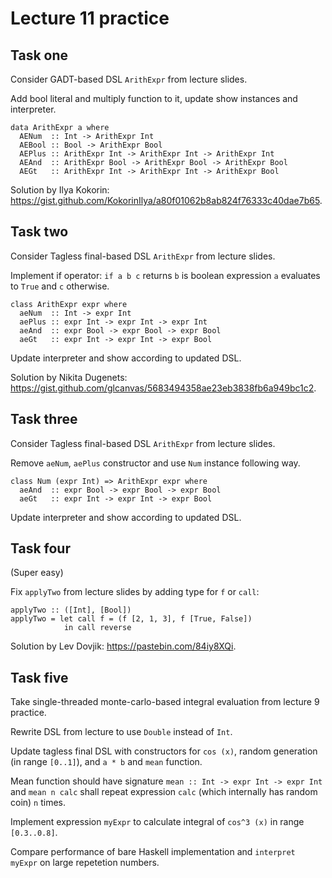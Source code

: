 # Lecture 11 practice

## Task one

Consider GADT-based DSL `ArithExpr` from lecture slides.

Add bool literal and multiply function to it, update show instances and interpreter.

```
data ArithExpr a where
  AENum  :: Int -> ArithExpr Int
  AEBool :: Bool -> ArithExpr Bool
  AEPlus :: ArithExpr Int -> ArithExpr Int -> ArithExpr Int
  AEAnd  :: ArithExpr Bool -> ArithExpr Bool -> ArithExpr Bool
  AEGt   :: ArithExpr Int -> ArithExpr Int -> ArithExpr Bool
```

Solution by Ilya Kokorin: https://gist.github.com/KokorinIlya/a80f01062b8ab824f76333c40dae7b65.

## Task two

Consider Tagless final-based DSL `ArithExpr` from lecture slides.

Implement if operator: `if a b c` returns `b` is boolean expression `a`
evaluates to `True` and `c` otherwise.

```
class ArithExpr expr where
  aeNum  :: Int -> expr Int
  aePlus :: expr Int -> expr Int -> expr Int
  aeAnd  :: expr Bool -> expr Bool -> expr Bool
  aeGt   :: expr Int -> expr Int -> expr Bool
```

Update interpreter and show according to updated DSL.

Solution by Nikita Dugenets: https://gist.github.com/glcanvas/5683494358ae23eb3838fb6a949bc1c2.

## Task three

Consider Tagless final-based DSL `ArithExpr` from lecture slides.

Remove `aeNum`, `aePlus` constructor and use `Num` instance following way.

```
class Num (expr Int) => ArithExpr expr where
  aeAnd  :: expr Bool -> expr Bool -> expr Bool
  aeGt   :: expr Int -> expr Int -> expr Bool
```

Update interpreter and show according to updated DSL.

## Task four

(Super easy)

Fix `applyTwo` from lecture slides by adding type for `f` or `call`:

```
applyTwo :: ([Int], [Bool])
applyTwo = let call f = (f [2, 1, 3], f [True, False])
            in call reverse
```

Solution by Lev Dovjik: https://pastebin.com/84iy8XQi.

## Task five

Take single-threaded monte-carlo-based integral evaluation from lecture 9 practice.

Rewrite DSL from lecture to use `Double` instead of `Int`.

Update tagless final DSL with constructors for `cos (x)`, random generation (in range `[0..1]`),
and `a * b` and `mean` function.

Mean function should have signature `mean :: Int -> expr Int -> expr Int` and
`mean n calc` shall repeat expression `calc` (which internally has random coin)
`n` times.

Implement expression `myExpr` to calculate integral of `cos^3 (x)` in range `[0.3..0.8]`.

Compare performance of bare Haskell implementation and `interpret myExpr` on large repetetion numbers.


